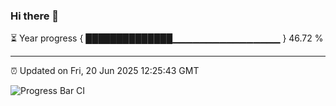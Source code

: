 ### Hi there 👋

⏳ Year progress { ██████████████▁▁▁▁▁▁▁▁▁▁▁▁▁▁▁▁ } 46.72 %

---

⏰ Updated on Fri, 20 Jun 2025 12:25:43 GMT

![Progress Bar CI](https://github.com/code-lakshay/GitHub-Actions-Demo/workflows/Progress%20Bar%20CI/badge.svg)
